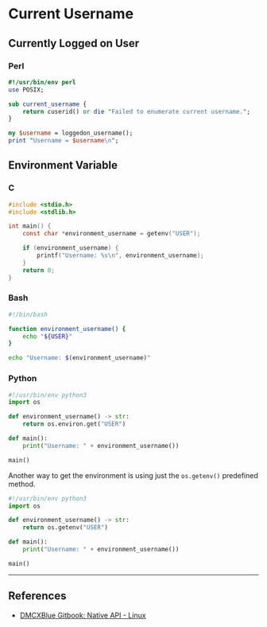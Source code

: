 # Current Username

## Currently Logged on User

### Perl

```perl
#!/usr/bin/env perl
use POSIX;

sub current_username {
    return cuserid() or die "Failed to enumerate current username.";
}

my $username = loggedon_username();
print "Username = $username\n";
```

## Environment Variable

### C

```c
#include <stdio.h>
#include <stdlib.h>

int main() {
	const char *environment_username = getenv("USER");

	if (environment_username) {
		printf("Username: %s\n", environment_username);
	}
	return 0;
}
```

### Bash

```bash
#!/bin/bash

function environment_username() {
    echo "${USER}"
}

echo "Username: $(environment_username)"
```

### Python

```python
#!/usr/bin/env python3
import os

def environment_username() -> str:
	return os.environ.get("USER")

def main():
	print("Username: " + environment_username())

main()
```

Another way to get the environment is using just the `os.getenv()` predefined method.

```python
#!/usr/bin/env python3
import os

def environment_username() -> str:
	return os.getenv("USER")

def main():
	print("Username: " + environment_username())

main()
```

---
## References

- [DMCXBlue Gitbook: Native API - Linux](https://dmcxblue.gitbook.io/red-team-notes-2-0/red-team-techniques/execution/t1059-command-and-scripting-interpreter/native-api-linux)